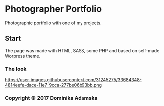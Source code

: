 # Photographer Portfolio

Photographic portfolio with one of my projects.

## Start

The page was made with HTML, SASS, some PHP and based on self-made Worpress theme.

### The look

https://user-images.githubusercontent.com/31245275/33684348-4814eefe-dace-11e7-9cca-277be06b93bb.png


### Copyright © 2017 Dominika Adamska




